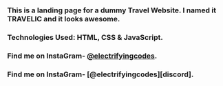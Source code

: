 ### This is a landing page for a dummy Travel Website. I named it TRAVELIC and it looks awesome.

### Technologies Used: HTML, CSS & JavaScript.

### Find me on InstaGram- [@electrifyingcodes][instagram].

### Find me on InstaGram- [@electrifyingcodes][discord].

[instagram]: https://www.instagram.com/electrifyingcodes
[dis]: https://www.instagram.com/electrifyingcodes
